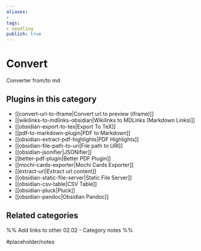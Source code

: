```yaml
---
aliases:
- 
tags: 
- seedling 
publish: true
---
```



# Convert

Converter from/to md

## Plugins in this category

- [[convert-url-to-iframe|Convert url to preview (iframe)]]
- [[wikilinks-to-mdlinks-obsidian|Wikilinks to MDLinks (Markdown Links)]]
- [[obsidian-export-to-tex|Export To TeX]]
- [[pdf-to-markdown-plugin|PDF to Markdown]]
- [[obsidian-extract-pdf-highlights|PDF Highlights]]
- [[obsidian-file-path-to-uri|File path to URI]]
- [[obsidian-jsonifier|JSONifier]]
- [[better-pdf-plugin|Better PDF Plugin]]
- [[mochi-cards-exporter|Mochi Cards Exporter]]
- [[extract-url|Extract url content]]
- [[obsidian-static-file-server|Static File Server]]
- [[obsidian-csv-table|CSV Table]]
- [[obsidian-pluck|Pluck]]
- [[obsidian-pandoc|Obsidian Pandoc]]

## Related categories

%% Add links to other 02.02 - Category notes %%

#placeholder/notes